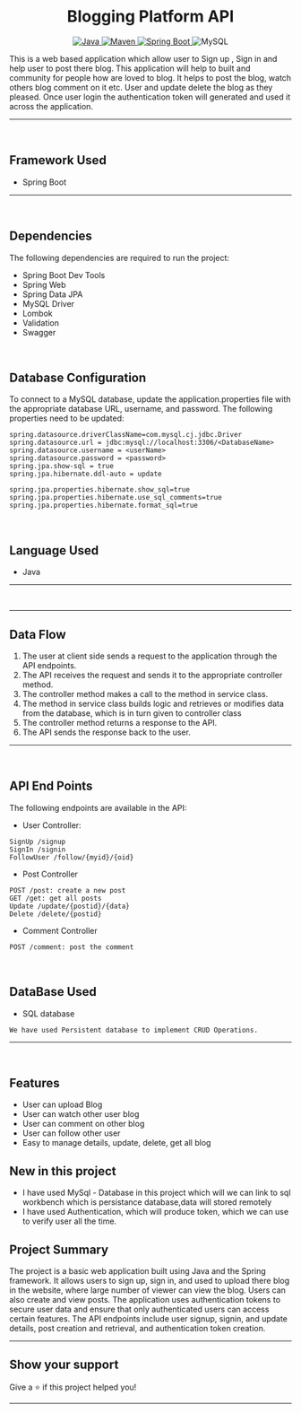 <h1 align = "center"> Blogging Platform API </h1>

<p align="center">
<a href="Java url">
    <img alt="Java" src="https://img.shields.io/badge/Java->=8-darkblue.svg" />
</a>
<a href="Maven url" >
    <img alt="Maven" src="https://img.shields.io/badge/maven-3.0.5-brightgreen.svg" />
</a>
<a href="Spring Boot url" >
    <img alt="Spring Boot" src="https://img.shields.io/badge/Spring Boot-3.0.6-brightgreen.svg" />
</a>
  
<a >
    <img alt="MySQL" src="https://img.shields.io/badge/MySQL-blue.svg">
</a>
</p>
   
This is a web based application which allow user to Sign up , Sign in and help user to post there blog. This application will help to built and community for people how are loved to blog. It helps to post the blog, watch others blog comment on it etc. User and update delete the blog as they pleased. Once user login the authentication token will generated and used it across the application.

---
<br>

## Framework Used
* Spring Boot

---
<br>

## Dependencies
The following dependencies are required to run the project:

* Spring Boot Dev Tools
* Spring Web
* Spring Data JPA
* MySQL Driver
* Lombok
* Validation
* Swagger

<br>

## Database Configuration
To connect to a MySQL database, update the application.properties file with the appropriate database URL, username, and password. The following properties need to be updated:
```
spring.datasource.driverClassName=com.mysql.cj.jdbc.Driver
spring.datasource.url = jdbc:mysql://localhost:3306/<DatabaseName>
spring.datasource.username = <userName>
spring.datasource.password = <password>
spring.jpa.show-sql = true
spring.jpa.hibernate.ddl-auto = update

spring.jpa.properties.hibernate.show_sql=true
spring.jpa.properties.hibernate.use_sql_comments=true
spring.jpa.properties.hibernate.format_sql=true

```
<br>

## Language Used
* Java

---
<br>

---

## Data Flow

1. The user at client side sends a request to the application through the API endpoints.
2. The API receives the request and sends it to the appropriate controller method.
3. The controller method makes a call to the method in service class.
4. The method in service class builds logic and retrieves or modifies data from the database, which is in turn given to controller class
5. The controller method returns a response to the API.
6. The API sends the response back to the user.

---

<br>


## API End Points 

The following endpoints are available in the API:

* User Controller:
```
SignUp /signup
SignIn /signin
FollowUser /follow/{myid}/{oid}
```

* Post Controller
```
POST /post: create a new post
GET /get: get all posts
Update /update/{postid}/{data}
Delete /delete/{postid}
```

* Comment Controller
```
POST /comment: post the comment
```

<br>

## DataBase Used
* SQL database
```
We have used Persistent database to implement CRUD Operations.
```
---
<br>

## Features

- User can upload Blog
- User can watch other user blog
- User can comment on other blog
- User can follow other user
- Easy to manage details, update, delete, get all blog


## New in this project

- I have used MySql - Database in this project which will we can link to sql workbench which is persistance database,data will stored remotely
- I have used Authentication, which will produce token, which we can use to verify user all the time.



## Project Summary

The project is a basic web application built using Java and the Spring framework. It allows users to sign up, sign in, and used to upload there blog in the website, where large number of viewer can view the blog. Users can also create and view posts. The application uses authentication tokens to secure user data and ensure that only authenticated users can access certain features. The API endpoints include user signup, signin, and update details, post creation and retrieval, and authentication token creation. 

    
---
    
## Show your support

Give a ⭐️ if this project helped you!
    
---
